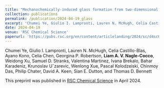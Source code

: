 ```yaml
---
title: "Mechanochemically-induced glass formation from two-dimensional hybrid organic–inorganic perovskites"
collection: publications
permalink: /publication/2024-04-19_glass
excerpt: 'Chumei Ye, Giulio I. Lampronti, Lauren N. McHugh, Celia Castillo-Blas, Ayano Kono, Celia Chen, Georgina P. Robertson, Liam A. V. NagleCocco, Weidong Xu, Samuel D. Stranks, Valentina Martinez, Ivana Brekalo, Bahar Karadeniz, Krunoslav Uzarevic, Wenlong Xue, Pascal Kolodzeiski, Chinmoy Das, Philip Chater, David A. Keen, Sian E. Dutton, and Thomas D. Bennett'
date: 2024-04-19
venue: 'RSC Chemical Science'
paperurl: 'https://pubs.rsc.org/en/content/articlelanding/2024/sc/d4sc00905c'
---
```

Chumei Ye, Giulio I. Lampronti, Lauren N. McHugh, Celia Castillo-Blas, Ayano Kono, Celia Chen, Georgina P. Robertson, **Liam A. V. Nagle-Cocco**, Weidong Xu, Samuel D. Stranks, Valentina Martinez, Ivana Brekalo, Bahar Karadeniz, Krunoslav Uˇzarevic, Wenlong Xue, Pascal Kolodzeiski, Chinmoy Das, Philip Chater, David A. Keen, Sian E. Dutton, and Thomas D. Bennett

This preprint was published in [RSC Chemical Science](https://pubs.rsc.org/en/content/articlelanding/2024/sc/d4sc00905c) in April 2024.
